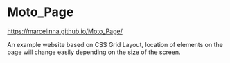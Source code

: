 # Moto_Page

https://marcelinna.github.io/Moto_Page/

 An example website based on CSS Grid Layout, location of elements on the page will change easily depending on the size of the screen.
